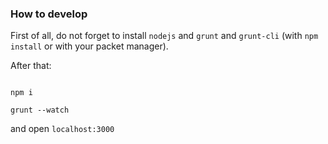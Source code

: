 ### How to develop
First of all, do not forget to install `nodejs`
and `grunt` and `grunt-cli` (with `npm install` or with your packet manager).

After that:

```

npm i

grunt --watch

```
and open `localhost:3000`
